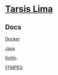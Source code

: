 # [Tarsis Lima]()

## Docs

[Docker](./docs/Docker/)

[Java](./docs/java/)

[Kotlin](./docs/kotlin/)

[FFMPEG](./docs/ffmpeg/)
